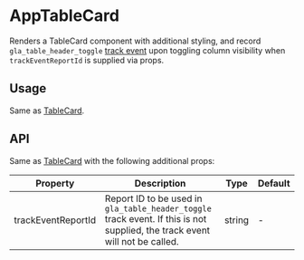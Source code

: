# AppTableCard

Renders a TableCard component with additional styling, and record `gla_table_header_toggle` [track event](../../../../src/Tracking) upon toggling column visibility when `trackEventReportId` is supplied via props.

## Usage

Same as [TableCard](https://woocommerce.github.io/woocommerce-admin/#/components/packages/table/README?id=tablecard).

## API

Same as [TableCard](https://woocommerce.github.io/woocommerce-admin/#/components/packages/table/README?id=tablecard) with the following additional props:

| Property | Description | Type | Default |
| --- | --- | --- | --- |
| trackEventReportId | Report ID to be used in `gla_table_header_toggle` track event. If this is not supplied, the track event will not be called. | string | - |
